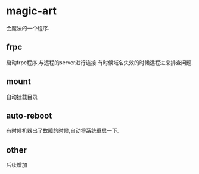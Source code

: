 # magic-art

会魔法的一个程序.


## frpc

启动frpc程序,与远程的server进行连接.有时候域名失效的时候远程进来排查问题.

## mount

自动挂载目录


## auto-reboot
有时候机器出了故障的时候,自动将系统重启一下.

## other

后续增加

